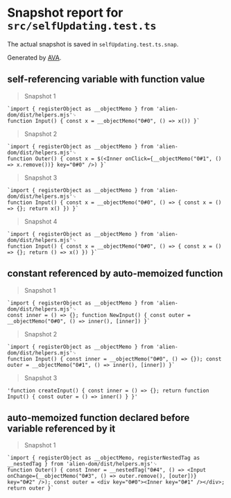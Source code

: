 # Snapshot report for `src/selfUpdating.test.ts`

The actual snapshot is saved in `selfUpdating.test.ts.snap`.

Generated by [AVA](https://avajs.dev).

## self-referencing variable with function value

> Snapshot 1

    `import { registerObject as __objectMemo } from 'alien-dom/dist/helpers.mjs'␊
    function Input() { const x = __objectMemo("0#0", () => x()) }`

> Snapshot 2

    `import { registerObject as __objectMemo } from 'alien-dom/dist/helpers.mjs'␊
    function Outer() { const x = $(<Inner onClick={__objectMemo("0#1", () => x.remove())} key="0#0" />) }`

> Snapshot 3

    `import { registerObject as __objectMemo } from 'alien-dom/dist/helpers.mjs'␊
    function Input() { const x = __objectMemo("0#0", () => { const x = () => {}; return x() }) }`

> Snapshot 4

    `import { registerObject as __objectMemo } from 'alien-dom/dist/helpers.mjs'␊
    function Input() { const x = __objectMemo("0#0", () => { const x = () => {}; return () => x() }) }`

## constant referenced by auto-memoized function

> Snapshot 1

    `import { registerObject as __objectMemo } from 'alien-dom/dist/helpers.mjs'␊
    const inner = () => {}; function NewInput() { const outer = __objectMemo("0#0", () => inner(), [inner]) }`

> Snapshot 2

    `import { registerObject as __objectMemo } from 'alien-dom/dist/helpers.mjs'␊
    function Input() { const inner = __objectMemo("0#0", () => {}); const outer = __objectMemo("0#1", () => inner(), [inner]) }`

> Snapshot 3

    'function createInput() { const inner = () => {}; return function Input() { const outer = () => inner() } }'

## auto-memoized function declared before variable referenced by it

> Snapshot 1

    `import { registerObject as __objectMemo, registerNestedTag as __nestedTag } from 'alien-dom/dist/helpers.mjs'␊
    function Outer() { const Inner = __nestedTag("0#4", () => <Input onChange={__objectMemo("0#3", () => outer.remove(), [outer])} key="0#2" />); const outer = <div key="0#0"><Inner key="0#1" /></div>; return outer }`
